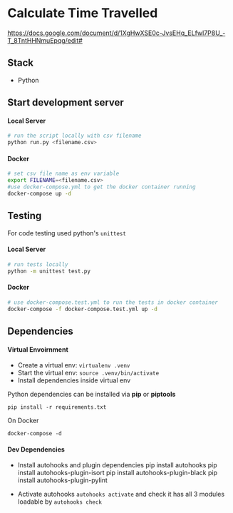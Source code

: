 # Calculate Time Travelled
https://docs.google.com/document/d/1XgHwXSE0c-JvsEHq_ELfwl7P8U_-T_8TntHHNmuEpqg/edit#
## Stack
* Python

## Start development server

#### Local Server

```sh
# run the script locally with csv filename
python run.py <filename.csv>

``` 

#### Docker

```sh
# set csv file name as env variable
export FILENAME=<filename.csv>
#use docker-compose.yml to get the docker container running
docker-compose up -d
``` 

## Testing

For code testing used python's `unittest`

#### Local Server

```sh
# run tests locally
python -m unittest test.py
``` 

#### Docker

```sh
# use docker-compose.test.yml to run the tests in docker container
docker-compose -f docker-compose.test.yml up -d
``` 


## Dependencies

#### Virtual Envoirnment
- Create a virtual env: `virtualenv .venv`
- Start the virtual env: `source .venv/bin/activate`
- Install dependencies inside virtual env

Python dependencies can be installed via **pip** or **piptools**

```
pip install -r requirements.txt 
```

On Docker

```
docker-compose -d
```

#### Dev Dependencies

- Install autohooks and plugin dependencies
  pip install autohooks
  pip install autohooks-plugin-isort
  pip install autohooks-plugin-black
  pip install autohooks-plugin-pylint

- Activate autohooks `autohooks activate` and check it has all 3 modules loadable by `autohooks check`
